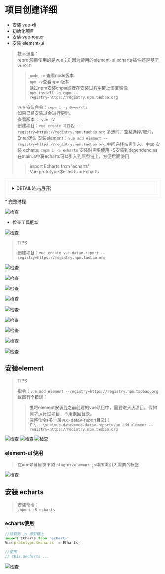 # 项目创建详细
* 安装 vue-cli
* 初始化项目
* 安装 vue-router
* 安装 element-ui

> 技术选型：   
> reprot项目使用的是vue 2.0 因为使用的element-ui echarts 插件还是基于vue2.0
> > `node -v` 查看node版本    
> > `npm -v`查看npm版本    
> > 通过npm安装cnpm或者在安装过程中带上淘宝镜像    
> > `npm install -g cnpm --registry=https://registry.npm.taobao.org`
>
> vue 安装命令：`cnpm i -g @vue/cli`   
> 如果已经安装过会进行更新。     
>查看版本 ： `vue -V`    
> 创建项目：`vue create 项目名 --registry=https://registry.npm.taobao.org` 
> 多选时，空格选择/取消，Enter确认
> 安装element： `vue add element --registry=https://registry.npm.taobao.org` 中间选择按需引入、中文
> 安装 echarts: `cnpm i -S echarts` 安装时需要使用 -S安装到dependencies    
> 在main.js中将echarts可以引入到原型链上，方便后面使用    
> > import Echarts from 'echarts'   
> > Vue.prototype.$echsrts = Echarts

<details style="padding: 10px;border: #eee solid 1px">
<summary style="padding: 10px;border: #eee solid 1px">DETAIL(点击展开)</summary>
<code>  
E:\workspace\vue-datav>node -v
v12.19.0
E:\workspace\vue-datav>npm -v
6.14.8
E:\workspace\vue-datav>cnpm i -g @vue/cli
...安装更新过程...
E:\workspace\vue-datav>vue -V
@vue/cli 4.5.9
E:\workspace\vue-datav>vue create vue-datav-report --registry=https://registry.npm.taobao.org
Vue CLI v4.5.9
? Please pick a preset: <font color="green">Manually select features</font>
? Check the features needed for your project: <font color="green">Choose Vue version</font>, <font color="green">Babel</font>, <font color="green">Router</font>, <font color="green">CSS Pre-processors</font>, <font color="green">Linter</font>
? Choose a version of Vue.js that you want to start the project with <font color="green">2.x</font>
? Use history mode for router? (Requires proper server setup for index fallback in production) <font color="green">No</font>
? Pick a CSS pre-processor (PostCSS, Autoprefixer and CSS Modules are supported by default): <font color="green">Sass/SCSS (with node-sass)</font>
? Pick a linter / formatter config: <font color="green">Standard</font>
? Pick additional lint features: <font color="green">Lint on save</font>
? Where do you prefer placing config for Babel, ESLint, etc.? <font color="green">In dedicated config files</font>
? Save this as a preset for future projects? <font color="green">No</font>
...下载过程
�  Successfully created project <font color="green">vue-datav-report.</font>
�  Get started with the following commands:
 $ <font color="green">cd vue-datav-report</font>
 $ <font color="green">yarn serve</font>
 ====================
 安装element-ui
 ===================
 E:\workspace\vue-datav\vue-datav-report>vue add element --registry=https://registry.npm.taobao.org
 �  Installing vue-cli-plugin-element...
 ✔  Successfully installed plugin: <font color="green">vue-cli-plugin-element</font>
 ? How do you want to import Element? <font color="green">Import on demand</font>
 ? Choose the locale you want to load <font color="green">zh-CN</font>
✔  Successfully invoked generator for plugin: <font color="green">vue-cli-plugin-element</font>
===========
安装echarts
===========
E:\workspace\vue-datav\vue-datav-report>cnpm i -S echarts
√ Installed 1 packages
√ Linked 1 latest versions
√ Run 0 scripts
√ All packages installed (2 packages installed from npm registry, used 2s(network 2s), speed 5.46kB/s, json 2(11.81kB), tarball 0B)

</code>
</details>
* 完整过程

![检查](i/001011.png)

* 检查工具版本

![检查](i/001001.png)

> TIPS
> 
> 创建项目：`vue create vue-datav-report --registry=https://registry.npm.taobao.org`

![检查](i/001002.png)

![检查](i/001003.png)

![检查](i/001004.png)

![检查](i/001005.png)

![检查](i/001006.png)

![检查](i/001007.png)

![检查](i/001008.png)

![检查](i/001009.png)

![检查](i/001010.png)

## 安装element
> TIPS
>
> 指令：`vue add element --registry=https://registry.npm.taobao.org`
> 截图有个错误：
> > 要将element安装到之前创建的vue项目中，需要进入该项目。假如刚才运行过项目，不用退回目录。    
> > 完整命令(多一层vue-datav-report目录)：  
> > `E:\...\vue\vue-datav>vue-datav-report>vue add element --registry=https://registry.npm.taobao.org
` 

![检查](i/001012.png)
![检查](i/001013.png)
![检查](i/001014.png)

### element-ui 使用
> 在vue项目目录下的 `plugins/element.js`中按需引入需要的标签

![检查](i/001015.png)

## 安装 echarts
> 安装命令：   
> `cnpm i -S echarts`

### echarts使用
```javascript
//挂载到 js 原型链上
import ECharts from 'echarts'
Vue.prototype.$echarts  = ECharts;

//使用
// this.$echarts ...
```
![检查](i/001016.png)
 